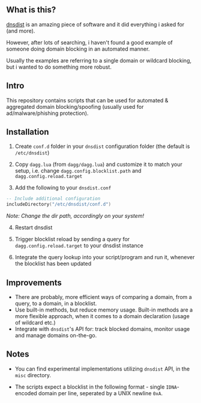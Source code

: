 What is this?
---

[dnsdist](http://dnsdist.org/) is an amazing piece of software and it did everything i asked for (and more).

However, after lots of searching, i haven't found a good example of someone doing domain blocking in an automated manner.

Usually the examples are referring to a single domain or wildcard blocking, but i wanted to do something more robust.

Intro
---

This repository contains scripts that can be used for automated & aggregated domain blocking/spoofing (usually used for ad/malware/phishing protection).

Installation
---

1. Create `conf.d` folder in your `dnsdist` configuration folder (the default is `/etc/dnsdist`)

2. Copy `dagg.lua` (from `dagg/dagg.lua`) and customize it to match your setup, i.e. change `dagg.config.blocklist.path` and `dagg.config.reload.target`

3. Add the following to your `dnsdist.conf`

```lua
-- Include additional configuration
includeDirectory("/etc/dnsdist/conf.d")
```
_Note: Change the dir path, accordingly on your system!_

4. Restart dnsdist

5. Trigger blocklist reload by sending a query for `dagg.config.reload.target` to your dnsdist instance

6. Integrate the query lookup into your script/program and run it, whenever the blocklist has been updated

Improvements
---

- There are probably, more efficient ways of comparing a domain, from a query, to a domain, in a blocklist.
- Use built-in methods, but reduce memory usage. Built-in methods are a more flexible approach, when it comes to a domain declaration (usage of wildcard etc.)
- Integrate with `dnsdist`'s API for: track blocked domains, monitor usage and manage domains on-the-go.


Notes
---

- You can find experimental implementations utilizing `dnsdist` API, in the `misc` directory.

- The scripts expect a blocklist in the following format - single `IDNA`-encoded domain per line, seperated by a UNIX newline `0xA`.
